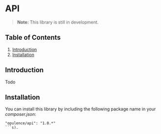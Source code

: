# API

> **Note:** This library is still in development.

## Table of Contents
1. [Introduction](#introduction)
2. [Installation](#installation)

<h2 id="introduction">Introduction</h2>

Todo

<h2 id="installation">Installation</h2>

You can install this library by including the following package name in your _composer.json_:

```
"opulence/api": "1.0.*"
```s).